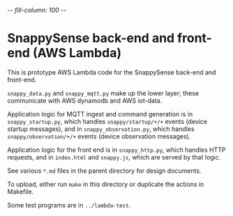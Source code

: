 -*- fill-column: 100 -*-

# SnappySense back-end and front-end (AWS Lambda)

This is prototype AWS Lambda code for the SnappySense back-end and front-end.

`snappy_data.py` and `snappy_mqtt.py` make up the lower layer; these communicate with AWS dynamodb and
AWS iot-data.

Application logic for MQTT ingest and command generation is in `snappy_startup.py`, which handles
`snappy/startup/+/+` events (device startup messages), and in `snappy_observation.py`, which handles
`snappy/observation/+/+` events (device observation messages).

Application logic for the front end is in `snappy_http.py`, which handles HTTP requests, and in
`index.html` and `snappy.js`, which are served by that logic.

See various `*.md` files in the parent directory for design documents.

To upload, either run `make` in this directory or duplicate the actions in Makefile.

Some test programs are in `../lambda-test`.
